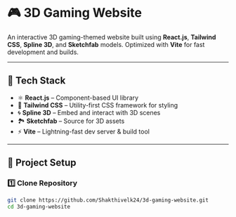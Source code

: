 # 🎮 3D Gaming Website  

An interactive 3D gaming-themed website built using **React.js**, **Tailwind CSS**, **Spline 3D**, and **Sketchfab** models. Optimized with **Vite** for fast development and builds.  

---

## 🚀 Tech Stack  

- ⚛️ **React.js** – Component-based UI library  
- 🎨 **Tailwind CSS** – Utility-first CSS framework for styling  
- 🌀 **Spline 3D** – Embed and interact with 3D scenes  
- 🏞️ **Sketchfab** – Source for 3D assets  
- ⚡ **Vite** – Lightning-fast dev server & build tool  

---

## 📂 Project Setup  

### 1️⃣ Clone Repository  
```bash
git clone https://github.com/Shakthivelk24/3d-gaming-website.git
cd 3d-gaming-website
